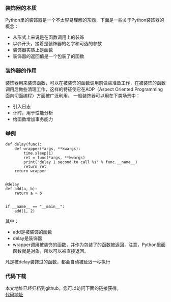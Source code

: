### 装饰器的本质
Python里的装饰器是一个不太容易理解的东西，下面是一些关于Python装饰器的概念：
- 从形式上来说是在函数调用上的装饰
- 以@开头，接着是装饰器的名字和可选的参数
- 装饰器实质上是函数
- 装饰器的返回值是一个包装了的函数

### 装饰器的作用
装饰器用来装饰函数，可以在被装饰的函数调用前做些准备工作，在被装饰的函数调用后做些清理工作，这样的特征使它在AOP（Aspect Oriented Programming面向切面编程）方面被广泛利用。
一般装饰器可以用在下类场景中：
- 引入日志
- 计时，用于性能分析
- 给函数增加事务能力


### 举例
```
def delay(func):
    def wrapper(*args, **kwargs):
        time.sleep(1)
        ret = func(*args, **kwargs)
        print("delay 1 second to call %s" % func.__name__)
        return ret
    return wrapper


@delay
def add(a, b):
    return a + b


if __name__ == "__main__":
    add(1, 2)
```
其中：
- add是被装饰的函数
- delay是装饰器
- wrapper调用被装饰的函数，并作为包装了的函数被返回，注意，Python里面函数就是对象，所以可以被直接返回。

凡是被delay装饰过的函数，都会自动被延迟一秒执行

### 代码下载
本文地址已经归档到github，您可以访问下面的链接获得。  
[代码地址](https://github.com/jumper2014/Asgard/tree/master/practice/decorator/20180114)